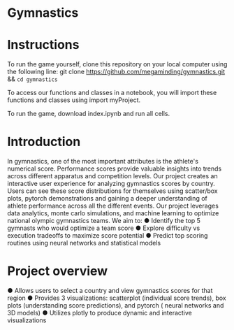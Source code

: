 # Gymnastics

# Instructions

To run the game yourself, clone this repository on your local computer using the following line:
git clone https://github.com/megaminding/gymnastics.git && `cd gymnastics`

To access our functions and classes in a notebook, you will import these functions and classes using import myProject.

To run the game, download index.ipynb and run all cells.

# Introduction

In gymnastics, one of the most important attributes is the athlete's numerical score. Performance scores provide valuable insights into trends across different apparatus and competition levels. Our project creates an interactive user experience for analyzing gymnastics scores by country. Users can see these score distributions for themselves using scatter/box plots, pytorch demonstrations and gaining a deeper understanding of athlete performance across all the different events. Our project leverages data analytics, monte carlo simulations, and machine learning to optimize national olympic gymnastics teams. We aim to:
● Identify the top 5 gymnasts who would optimize a team score
● Explore difficulty vs execution tradeoffs to maximize score potential
● Predict top scoring routines using neural networks and statistical models

# Project overview

● Allows users to select a country and view gymnastics scores for that region
● Provides 3 visualizations: scatterplot (individual score trends), box plots (understanding
score predictions), and pytorch ( neural networks and 3D models)
● Utilizes plotly to produce dynamic and interactive visualizations
